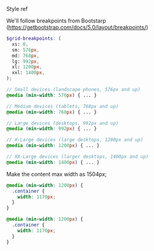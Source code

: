 Style ref

We'll follow breakpoints from Bootstarp (https://getbootstrap.com/docs/5.0/layout/breakpoints/)

```scss
$grid-breakpoints: (
  xs: 0,
  sm: 576px,
  md: 768px,
  lg: 992px,
  xl: 1200px,
  xxl: 1400px,
);

// Small devices (landscape phones, 576px and up)
@media (min-width: 576px) { ... }

// Medium devices (tablets, 768px and up)
@media (min-width: 768px) { ... }

// Large devices (desktops, 992px and up)
@media (min-width: 992px) { ... }

// X-Large devices (large desktops, 1200px and up)
@media (min-width: 1200px) { ... }

// XX-Large devices (larger desktops, 1400px and up)
@media (min-width: 1400px) { ... }
```

Make the content max width as 1504px;

```css
@media (min-width: 1200px) {
  .container {
    width: 1170px;
  }
}

@media (min-width: 1200px) {
  .container {
    width: 1170px;
  }
}
```
